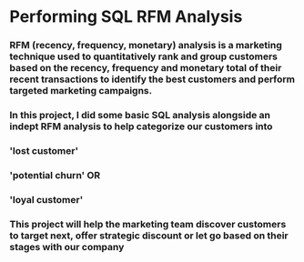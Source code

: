 # Performing SQL RFM Analysis

### RFM (recency, frequency, monetary) analysis is a marketing technique used to quantitatively rank and group customers based on the recency, frequency and monetary total of their recent transactions to identify the best customers and perform targeted marketing campaigns.

### In this project, I did some basic SQL analysis alongside an indept RFM analysis to help categorize our customers into 
### 'lost customer'
###  'potential churn' OR 
###  'loyal customer'  

### This project will help the marketing team discover customers to target next, offer strategic discount or let go based on their stages with our company